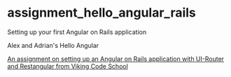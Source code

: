 # assignment_hello_angular_rails
Setting up your first Angular on Rails application

Alex and Adrian's Hello Angular

[An assignment on setting up an Angular on Rails application with UI-Router and Restangular from Viking Code School](https://www.vikingcodeschool.com)
